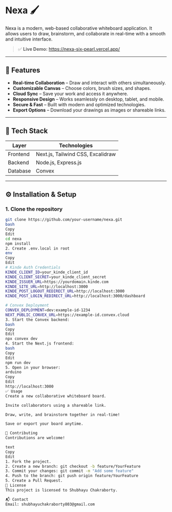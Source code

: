 # Nexa 🖌️

Nexa is a modern, web-based collaborative whiteboard application. It allows users to draw, brainstorm, and collaborate in real-time with a smooth and intuitive interface.

> ✅ **Live Demo:** https://nexa-six-pearl.vercel.app/

---

## 🚀 Features

- **Real-time Collaboration** – Draw and interact with others simultaneously.
- **Customizable Canvas** – Choose colors, brush sizes, and shapes.
- **Cloud Sync** – Save your work and access it anywhere.
- **Responsive Design** – Works seamlessly on desktop, tablet, and mobile.
- **Secure & Fast** – Built with modern and optimized technologies.
- **Export Options** – Download your drawings as images or shareable links.

---

## 🧰 Tech Stack

| Layer      | Technologies                         |
|------------|--------------------------------------|
| Frontend   | Next.js, Tailwind CSS, Excalidraw    |
| Backend    | Node.js, Express.js                  |
| Database   | Convex                               |

---

## ⚙️ Installation & Setup

### 1. Clone the repository

```bash
git clone https://github.com/your-username/nexa.git
bash
Copy
Edit
cd nexa
npm install
2. Create .env.local in root
env
Copy
Edit
# Kinde Auth Credentials
KINDE_CLIENT_ID=your_kinde_client_id
KINDE_CLIENT_SECRET=your_kinde_client_secret
KINDE_ISSUER_URL=https://yourdomain.kinde.com
KINDE_SITE_URL=http://localhost:3000
KINDE_POST_LOGOUT_REDIRECT_URL=http://localhost:3000
KINDE_POST_LOGIN_REDIRECT_URL=http://localhost:3000/dashboard

# Convex Deployment
CONVEX_DEPLOYMENT=dev:example-id-1234
NEXT_PUBLIC_CONVEX_URL=https://example-id.convex.cloud
3. Start the Convex backend:
bash
Copy
Edit
npx convex dev
4. Start the Next.js frontend:
bash
Copy
Edit
npm run dev
5. Open in your browser:
arduino
Copy
Edit
http://localhost:3000
✅ Usage
Create a new collaborative whiteboard board.

Invite collaborators using a shareable link.

Draw, write, and brainstorm together in real-time!

Save or export your board anytime.

🤝 Contributing
Contributions are welcome!

text
Copy
Edit
1. Fork the project.
2. Create a new branch: git checkout -b feature/YourFeature
3. Commit your changes: git commit -m "Add some feature"
4. Push to the branch: git push origin feature/YourFeature
5. Create a Pull Request.
📄 License
This project is licensed to Shubhayu Chakraborty.

📬 Contact
Email: shubhayuchakraborty803@gmail.com
